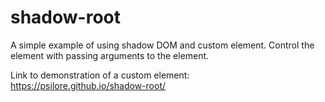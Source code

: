 # shadow-root
A simple example of using shadow DOM and custom element.
Control the element with passing arguments to the element.

Link to demonstration of a custom element: https://psilore.github.io/shadow-root/
